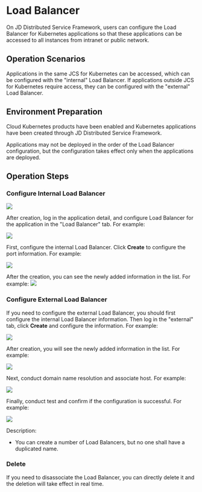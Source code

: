 #  Load Balancer

On JD Distributed Service Framework, users can configure the Load Balancer for Kubernetes applications so that these applications can be accessed to all instances from intranet or public network.

## Operation Scenarios

Applications in the same JCS for Kubernetes can be accessed, which can be configured with the "internal" Load Balancer. If applications outside JCS for Kubernetes require access, they can be configured with the "external" Load Balancer.

## Environment Preparation

Cloud Kubernetes products have been enabled and Kubernetes applications have been created through JD Distributed Service Framework.

Applications may not be deployed in the order of the Load Balancer configuration, but the configuration takes effect only when the applications are deployed.


## Operation Steps

### Configure Internal Load Balancer

![](../../../../../image/Internet-Middleware/JD-Distributed-Service-Framework/fzjh-1.jpg)

After creation, log in the application detail, and configure Load Balancer for the application in the "Load Balancer" tab. For example:

![](../../../../../image/Internet-Middleware/JD-Distributed-Service-Framework/fzjh-4.jpg)

First, configure the internal Load Balancer. Click **Create** to configure the port information. For example:

![](../../../../../image/Internet-Middleware/JD-Distributed-Service-Framework/fzjh-5.jpg)


After the creation, you can see the newly added information in the list. For example:
![](../../../../../image/Internet-Middleware/JD-Distributed-Service-Framework/fzjh-6.jpg)


### Configure External Load Balancer

If you need to configure the external Load Balancer, you should first configure the internal Load Balancer information. Then log in the "external" tab, click **Create** and configure the information. For example:

![](../../../../../image/Internet-Middleware/JD-Distributed-Service-Framework/fzjh-7.jpg)


After creation, you will see the newly added information in the list. For example:

![](../../../../../image/Internet-Middleware/JD-Distributed-Service-Framework/fzjh-9.jpg)


Next, conduct domain name resolution and associate host. For example:

![](../../../../../image/Internet-Middleware/JD-Distributed-Service-Framework/fzjh-8.jpg)

Finally, conduct test and confirm if the configuration is successful. For example:

![](../../../../../image/Internet-Middleware/JD-Distributed-Service-Framework/fzjh-10.jpg)


Description:

- You can create a number of Load Balancers, but no one shall have a duplicated name.


### Delete

If you need to disassociate the Load Balancer, you can directly delete it and the deletion will take effect in real time.

